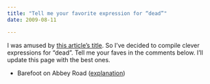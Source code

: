 ```yaml
---
title: "Tell me your favorite expression for “dead”"
date: 2009-08-11

---
```


I was amused by [this article’s title](http://www.theregister.co.uk/2009/08/10/sun_rock_still_dead/). So I’ve decided to compile clever expressions for “dead”. Tell me your faves in the comments below. I’ll update this page with the best ones.

*   Barefoot on Abbey Road ([explanation](http://www.geocities.com/sunsetstrip/3674/pid.html))
